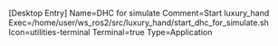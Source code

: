 [Desktop Entry]
Name=DHC for simulate
Comment=Start luxury_hand
Exec=/home/user/ws_ros2/src/luxury_hand/start_dhc_for_simulate.sh
Icon=utilities-terminal
Terminal=true
Type=Application
